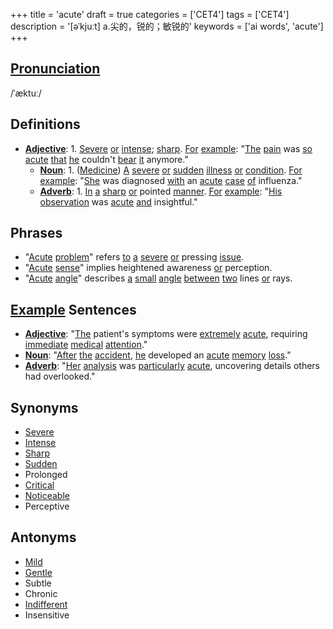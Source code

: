 +++
title = 'acute'
draft = true
categories = ['CET4']
tags = ['CET4']
description = '[əˈkjuːt] a.尖的，锐的；敏锐的'
keywords = ['ai words', 'acute']
+++

## [Pronunciation](/en/post/pronunciation/)
/ˈæktuː/

## Definitions
- **[Adjective](/en/post/adjective/)**: 1. [Severe](/en/post/severe/) [or](/en/post/or/) [intense](/en/post/intense/); [sharp](/en/post/sharp/). [For](/en/post/for/) [example](/en/post/example/): "[The](/en/post/the/) [pain](/en/post/pain/) was [so](/en/post/so/) [acute](/en/post/acute/) [that](/en/post/that/) [he](/en/post/he/) couldn't [bear](/en/post/bear/) [it](/en/post/it/) anymore."
   - **[Noun](/en/post/noun/)**: 1. ([Medicine](/en/post/medicine/)) [A](/en/post/a/) [severe](/en/post/severe/) [or](/en/post/or/) [sudden](/en/post/sudden/) [illness](/en/post/illness/) [or](/en/post/or/) [condition](/en/post/condition/). [For](/en/post/for/) [example](/en/post/example/): "[She](/en/post/she/) was diagnosed [with](/en/post/with/) an [acute](/en/post/acute/) [case](/en/post/case/) [of](/en/post/of/) influenza."
   - **[Adverb](/en/post/adverb/)**: 1. [In](/en/post/in/) [a](/en/post/a/) [sharp](/en/post/sharp/) [or](/en/post/or/) pointed [manner](/en/post/manner/). [For](/en/post/for/) [example](/en/post/example/): "[His](/en/post/his/) [observation](/en/post/observation/) was [acute](/en/post/acute/) [and](/en/post/and/) insightful."

## Phrases
- "[Acute](/en/post/acute/) [problem](/en/post/problem/)" refers [to](/en/post/to/) [a](/en/post/a/) [severe](/en/post/severe/) [or](/en/post/or/) pressing [issue](/en/post/issue/).
- "[Acute](/en/post/acute/) [sense](/en/post/sense/)" implies heightened awareness [or](/en/post/or/) perception.
- "[Acute](/en/post/acute/) [angle](/en/post/angle/)" describes [a](/en/post/a/) [small](/en/post/small/) [angle](/en/post/angle/) [between](/en/post/between/) [two](/en/post/two/) lines [or](/en/post/or/) rays.

## [Example](/en/post/example/) Sentences
- **[Adjective](/en/post/adjective/)**: "[The](/en/post/the/) patient's symptoms were [extremely](/en/post/extremely/) [acute](/en/post/acute/), requiring [immediate](/en/post/immediate/) [medical](/en/post/medical/) [attention](/en/post/attention/)."
- **[Noun](/en/post/noun/)**: "[After](/en/post/after/) [the](/en/post/the/) [accident](/en/post/accident/), [he](/en/post/he/) developed an [acute](/en/post/acute/) [memory](/en/post/memory/) [loss](/en/post/loss/)."
- **[Adverb](/en/post/adverb/)**: "[Her](/en/post/her/) [analysis](/en/post/analysis/) was [particularly](/en/post/particularly/) [acute](/en/post/acute/), uncovering details others had overlooked."

## Synonyms
- [Severe](/en/post/severe/)
- [Intense](/en/post/intense/)
- [Sharp](/en/post/sharp/)
- [Sudden](/en/post/sudden/)
- Prolonged
- [Critical](/en/post/critical/)
- [Noticeable](/en/post/noticeable/)
- Perceptive

## Antonyms
- [Mild](/en/post/mild/)
- [Gentle](/en/post/gentle/)
- Subtle
- Chronic
- [Indifferent](/en/post/indifferent/)
- Insensitive
